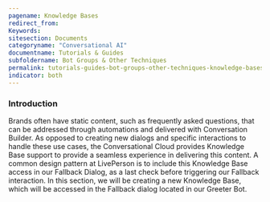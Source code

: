 ```yaml
---
pagename: Knowledge Bases
redirect_from:
Keywords:
sitesection: Documents
categoryname: "Conversational AI"
documentname: Tutorials & Guides
subfoldername: Bot Groups & Other Techniques
permalink: tutorials-guides-bot-groups-other-techniques-knowledge-bases.html
indicator: both
---
```


### Introduction

Brands often have static content, such as frequently asked questions, that can be addressed through automations and delivered with Conversation Builder. As opposed to creating new dialogs and specific interactions to handle these use cases, the Conversational Cloud provides Knowledge Base support to provide a seamless experience in delivering this content. A common design pattern at LivePerson is to include this Knowledge Base access in our Fallback Dialog, as a last check before triggering our Fallback interaction. In this section, we will be creating a new Knowledge Base, which will be accessed in the Fallback dialog located in our Greeter Bot.

